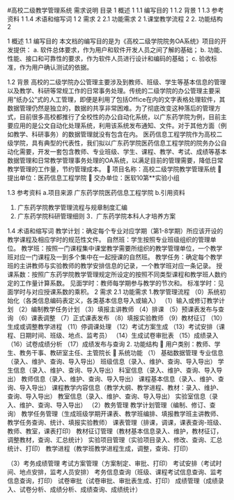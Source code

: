 #高校二级教学管理系统 
需求说明
目录
1  概述	1
1.1 编写目的	1
1.2 背景	1
1.3 参考资料	1
1.4 术语和缩写词	1
2  需求	2
2.1 功能需求	2
1.课堂教学流程	2
2. 功能结构	2


 
1  概述
1.1 编写目的
本文档的编写目的是为《高校二级学院院务OA系统》项目的开发提供：
a.	软件总体要求，作为用户和软件开发人员之间了解的基础；
b.	功能、性能、接口和可靠性的要求，作为软件人员进行设计和编码的基础；
c.	验收标准，作为用户确认测试的依据。

1.2 背景
高校的二级学院办公管理主要涉及到教师、班级、学生等基本信息的管理以及教学、科研等常规工作的日常事务处理。传统的二级学院的办公管理主要采用“纸办公”式的人工管理，即便是利用了包括Office在内的文字表格处理软件，其数据管理仍然是独立的，数据的共享非常困难。为了彻底改变这种落后的管理方式，目前很多高校都推行了全校性的办公自动化系统，以广东药学院为例，目前主要应用的是公文自动化处理系统，利用该系统发布通知、文件。对于其他方面（例如教学、科研事务）的数据管理就没有包含在内。
医药信息工程学院作为高校二级学院，具有典型的代表性，我们拟以广东药学院医药信息工程学院的院务办公自动化需要，开发一套包含教师、专业班级、学生、课程、教学、考试、成绩等基本数据管理和日常教学管理事务处理的OA系统，以满足目前的管理需要，降低日常教学管理的工作量，节约管理成本。
	项目名称：高校二级学院教学管理系统
	提出单位：医药信息工程学院
	交办单位：医软10第**实验小组

1.3 参考资料
a.项目来源
广东药学院医药信息工程学院
b.引用资料
1. 广东药学院教学管理流程与规章制度汇编
2. 广东药学院科研管理细则
3．广东药学院本科人才培养方案

1.4 术语和缩写词
教学计划：确定每个专业对应学期（第1-8学期）所应该开设的教学课程及相应学时的规范性文件。
自然班：学生按照专业班级组织的管理单位。
教学班：按照一门课程集中课堂教学需要所组织的教学管理单位，一个教学班对应一门课程及一到多个集中在一起授课的自然班。
教学任务：确定每个教学班的主讲教师与实验教师的教学安排信息的记录，一个教学班对应一条记录。
授课系数：按照广东药学院教学管理规定所设定的按照不同类型课程和教学班人数约定的工作量计算系数。
见面学时：教师每学期参与教学的节次和。
标准学时：见面学时与对应授课系数的乘积。
2  需求
2.1 功能需求
1.教学管理流程
（0）系统初始化（各类信息编码表定义，各类基本信息导入或输入）
（1）输入或修订教学计划
（2）编制教学任务计划
（3）填报主讲教师
（4）排课
（5）预课表发布与查询
（6）课表调整
（7）正式课表发布
（8）填报实验教师
（9）教材征订
（10）生成或调整教学进程
（11）停调课处理
（12）考试方案生成
（13）考试安排（课程、日期时间、班级、地点、监考员）
（14）生成试卷审批表
（15）成绩录入
（16）试卷成绩分析
（17）成绩发布与查询
2. 功能结构
	用户类别：教师、学生、教务干事、教研室主任、主管院长
	系统功能
（1）	基础数据管理
专业信息（录入、维护、查询、导入导出）
班级信息（录入、维护、查询、导入导出）
学生信息（录入、维护、查询、导入导出）
科室信息（录入、维护、查询、导入导出）
教师信息（录入、维护、查询、导入导出）
课程基本信息（录入、维护、查询、导入导出）
课程教学内容信息（教学大纲、教学进程、教材：录入、维护、查询、导入导出）
教室信息（录入、维护、查询、导入导出）
实验室信息（录入、维护、查询、导入导出）
（2）教务管理
     教学计划管理（编制、修订、查询）
     教学任务管理（生成班级学期开课表、教学班编排、填报教学班主讲教师、教学任务查询、统计、填报实验教师）
     课表管理（排课，调课，课表查询-班级、教师、教室，课表打印）
     教材征订管理（教材基本信息录入、维护，教材征订，调整教材，查询、汇总统计）
     实验项目管理（实验项目录入、修改、查询、汇总统计、打印）
教学进程（教学班教学进程生成，调整，查询、打印）

（3）考务成绩管理
     考试方案管理（方案制定、审批、打印）
考试安排（考试时间、地点安排，监考人员安排）
     考务信息查询（班级、课程考试信息查询、监考信息查询，打印）
     试卷审批（试卷审批、审批表生成、打印）
     成绩管理（成绩录入、试卷分析、成绩分析、成绩查询、成绩统计）

